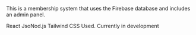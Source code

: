 This is a membership system that uses the Firebase database and includes an admin panel.

React
JsoNod.js
Tailwind CSS
Used. Currently in development
